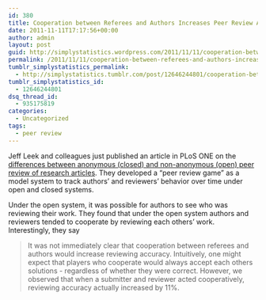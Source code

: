 ```yaml
---
id: 380
title: Cooperation between Referees and Authors Increases Peer Review Accuracy
date: 2011-11-11T17:17:56+00:00
author: admin
layout: post
guid: http://simplystatistics.wordpress.com/2011/11/11/cooperation-between-referees-and-authors-increases-peer
permalink: /2011/11/11/cooperation-between-referees-and-authors-increases-peer/
tumblr_simplystatistics_permalink:
  - http://simplystatistics.tumblr.com/post/12646244801/cooperation-between-referees-and-authors-increases-peer
tumblr_simplystatistics_id:
  - 12646244801
dsq_thread_id:
  - 935175819
categories:
  - Uncategorized
tags:
  - peer review
---
```

Jeff Leek and colleagues just published an article in PLoS ONE on the <a href="http://www.plosone.org/article/info:doi%2F10.1371%2Fjournal.pone.0026895" target="_blank">differences between anonymous (closed) and non-anonymous (open) peer review of research articles</a>. They developed a &#8220;peer review game&#8221; as a model system to track authors&#8217; and reviewers&#8217; behavior over time under open and closed systems.

Under the open system, it was possible for authors to see who was reviewing their work. They found that under the open system authors and reviewers tended to cooperate by reviewing each others&#8217; work. Interestingly, they say

> <span>It was not immediately clear that cooperation between referees and authors would increase reviewing accuracy. Intuitively, one might expect that players who cooperate would always accept each others solutions - regardless of whether they were correct. However, we observed that when a submitter and reviewer acted cooperatively, reviewing accuracy actually increased by 11%.</span>
